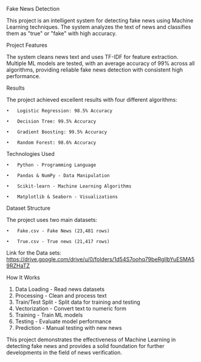 Fake News Detection

This project is an intelligent system for detecting fake news using Machine Learning techniques. The system analyzes the text of news and classifies them as "true" or "fake" with high accuracy.


Project Features

The system cleans news text and uses TF-IDF for feature extraction. Multiple ML models are tested, with an average accuracy of 99% across all algorithms, providing reliable fake news detection with consistent high performance.


Results

The project achieved excellent results with four different algorithms:

    •	Logistic Regression: 98.5% Accuracy

    •	Decision Tree: 99.5% Accuracy

    •	Gradient Boosting: 99.5% Accuracy

    •	Random Forest: 98.6% Accuracy


Technologies Used

    •	Python - Programming Language

    •	Pandas & NumPy - Data Manipulation

    •	Scikit-learn - Machine Learning Algorithms

    •	Matplotlib & Seaborn - Visualizations


Dataset Structure

The project uses two main datasets:

    •	Fake.csv - Fake News (23,481 rows)

    •	True.csv - True news (21,417 rows)

Link for the Data sets: https://drive.google.com/drive/u/0/folders/1d54S7oohq79beRgIlbYuESMA59RZHaTZ


How It Works

1.	Data Loading - Read news datasets
2.	Processing - Clean and process text
3.	Train/Test Split - Split data for training and testing
4.	Vectorization - Convert text to numeric form
5.	Training - Train ML models
6.	Testing - Evaluate model performance
7.	Prediction - Manual testing with new news


This project demonstrates the effectiveness of Machine Learning in detecting fake news and provides a solid foundation for further developments in the field of news verification.
